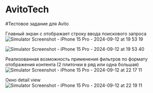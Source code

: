 # AvitoTech
#Тестовое задание для Avito

Главный экран с отображает строку ввода поискового запроса
![Simulator Screenshot - iPhone 15 Pro - 2024-09-12 at 19 53 19](https://github.com/user-attachments/assets/52c043c3-f41d-447c-a148-954ec99304ac)

![Simulator Screenshot - iPhone 15 Pro - 2024-09-12 at 19 53 40](https://github.com/user-attachments/assets/b9f135ee-31e6-4b0f-8c41-0a61947f070e)

Реализованная возможность применения фильтров по формату отображения контента (2 плиточки в ряд или одна большая)
![Simulator Screenshot - iPhone 15 Pro - 2024-09-12 at 22 17 11](https://github.com/user-attachments/assets/95b92924-1e6c-4a72-8a07-a933063d0ea0)

Окно detail view
![Simulator Screenshot - iPhone 15 Pro - 2024-09-12 at 22 19 11](https://github.com/user-attachments/assets/ab8497cd-7084-4144-9ea3-2a114859b2e0)
